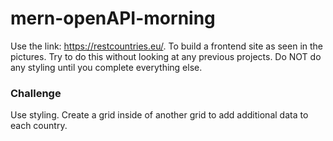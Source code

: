 # mern-openAPI-morning

Use the link: https://restcountries.eu/. To build a frontend site as seen in the pictures. Try to do this without looking at any previous projects. Do NOT do any styling until you complete everything else.

### Challenge
Use styling. Create a grid inside of another grid to add additional data to each country.
